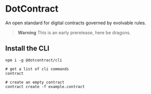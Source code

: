 # DotContract

An open standard for digital contracts governed by evolvable rules.

> **Warning**
> This is an early prerelease, here be dragons.


## Install the CLI

```
npm i -g @dotcontract/cli

# get a list of cli commands
contract

# create an empty contract
contract create -f example.contract
```

